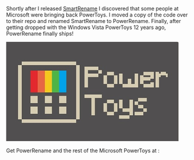 Shortly after I released [SmartRename](https://github.com/chrdavis/SmartRename) I discovered that some people at Microsoft were bringing back PowerToys.  I moved a copy of the code over to their repo and renamed SmartRename to PowerRename.  Finally, after getting dropped with the Windows Vista PowerToys 12 years ago, PowerRename finally ships!

![Mitsubishi MSZ-FH09NA Heat Pump](/assets/images/powertoyslogo.jpg)

Get PowerRename and the rest of the Microsoft PowerToys at [](https://github.com/microsoft/PowerToys):



